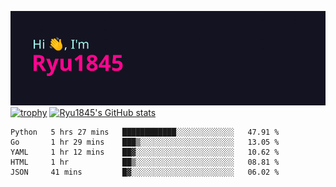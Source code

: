 ![Hi, I'm Ryu1845](https://github.com/Ryu1845/Ryu1845/blob/main/header.png)
[![trophy](https://github-profile-trophy.vercel.app/?username=ryo-ma&theme=radical&column=10)](https://github.com/ryo-ma/github-profile-trophy)
[![Ryu1845's GitHub stats](https://github-readme-stats.vercel.app/api?username=Ryu1845&theme=radical&show_icons=true)](https://github.com/anuraghazra/github-readme-stats)
<!--START_SECTION:waka-->
```text
Python   5 hrs 27 mins   ████████████░░░░░░░░░░░░░   47.91 % 
Go       1 hr 29 mins    ███▒░░░░░░░░░░░░░░░░░░░░░   13.05 % 
YAML     1 hr 12 mins    ██▓░░░░░░░░░░░░░░░░░░░░░░   10.62 % 
HTML     1 hr            ██▒░░░░░░░░░░░░░░░░░░░░░░   08.81 % 
JSON     41 mins         █▓░░░░░░░░░░░░░░░░░░░░░░░   06.02 % 
```
<!--END_SECTION:waka-->

<!--
**Ryu1845/Ryu1845** is a ✨ _special_ ✨ repository because its `README.md` (this file) appears on your GitHub profile.

Here are some ideas to get you started:

- 🔭 I’m currently working on ...
- 🌱 I’m currently learning ...
- 👯 I’m looking to collaborate on ...
- 🤔 I’m looking for help with ...
- 💬 Ask me about ...
- 📫 How to reach me: ...
- 😄 Pronouns: ...
- ⚡ Fun fact: ...
-->
